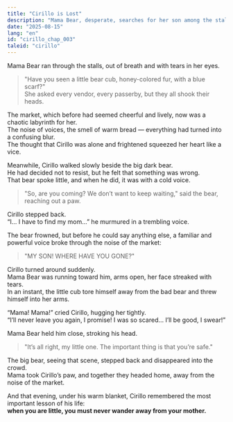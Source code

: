 ```yaml
---
title: "Cirillo is Lost"
description: "Mama Bear, desperate, searches for her son among the stalls; Cirillo resists the bad bear until his mom finds him and holds him in an embrace full of relief and love."
date: "2025-08-15"
lang: "en"
id: "cirillo_chap_003"
taleid: "cirillo"
---
```


Mama Bear ran through the stalls, out of breath and with tears in her eyes.  
> "Have you seen a little bear cub, honey-colored fur, with a blue scarf?"  
She asked every vendor, every passerby, but they all shook their heads.

The market, which before had seemed cheerful and lively, now was a chaotic labyrinth for her.  
The noise of voices, the smell of warm bread — everything had turned into a confusing blur.  
The thought that Cirillo was alone and frightened squeezed her heart like a vice.

Meanwhile, Cirillo walked slowly beside the big dark bear.  
He had decided not to resist, but he felt that something was wrong.  
That bear spoke little, and when he did, it was with a cold voice.

> "So, are you coming? We don’t want to keep waiting," said the bear, reaching out a paw.

Cirillo stepped back.  
“I… I have to find my mom…” he murmured in a trembling voice.

The bear frowned, but before he could say anything else, a familiar and powerful voice broke through the noise of the market:  
> "MY SON! WHERE HAVE YOU GONE?"

Cirillo turned around suddenly.  
Mama Bear was running toward him, arms open, her face streaked with tears.  
In an instant, the little cub tore himself away from the bad bear and threw himself into her arms.

“Mama! Mama!” cried Cirillo, hugging her tightly.  
“I’ll never leave you again, I promise! I was so scared… I’ll be good, I swear!”

Mama Bear held him close, stroking his head.  
> "It’s all right, my little one. The important thing is that you’re safe."

The big bear, seeing that scene, stepped back and disappeared into the crowd.  
Mama took Cirillo’s paw, and together they headed home, away from the noise of the market.

And that evening, under his warm blanket, Cirillo remembered the most important lesson of his life:  
**when you are little, you must never wander away from your mother.**


